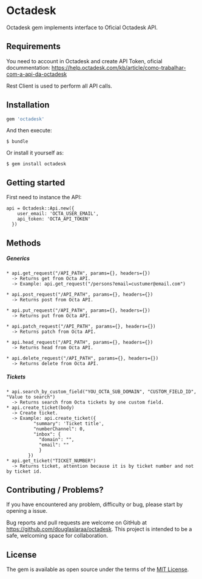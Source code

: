 # Octadesk

Octadesk gem implements interface to Oficial Octadesk API.

## Requirements

You need to account in Octadesk and create API Token, oficial docummentation:
https://help.octadesk.com/kb/article/como-trabalhar-com-a-api-da-octadesk

Rest Client is used to perform all API calls.

## Installation

```ruby
gem 'octadesk'
```

And then execute:

    $ bundle

Or install it yourself as:

    $ gem install octadesk

## Getting started

First need to instance the API:

    api = Octadesk::Api.new({
        user_email: 'OCTA_USER_EMAIL',
        api_token: 'OCTA_API_TOKEN'
      })

## Methods

##### Generics


    * api.get_request("/API_PATH", params={}, headers={})
      -> Returns get from Octa API.
      -> Example: api.get_request("/persons?email=custumer@email.com")

    * api.post_request("/API_PATH", params={}, headers={})
      -> Returns post from Octa API.

    * api.put_request("/API_PATH", params={}, headers={})
      -> Returns put from Octa API.

    * api.patch_request("/API_PATH", params={}, headers={})
      -> Returns patch from Octa API.

    * api.head_request("/API_PATH", params={}, headers={})
      -> Returns head from Octa API.

    * api.delete_request("/API_PATH", params={}, headers={})
      -> Returns delete from Octa API.


##### Tickets

    * api.search_by_custom_field("YOU_OCTA_SUB_DOMAIN", "CUSTOM_FIELD_ID", "Value to search")
      -> Returns search from Octa tickets by one custom field.
    * api.create_ticket(body)
      -> Create ticket.
      -> Example: api.create_ticket({
              "summary": 'Ticket title',
              "numberChannel": 0,
              "inbox": {
                "domain": "",
                "email": ""
                }
            })
    * api.get_ticket("TICKET_NUMBER")
      -> Returns ticket, attention because it is by ticket number and not by ticket id.

## Contributing / Problems?

If you have encountered any problem, difficulty or bug, please start by opening a issue.

Bug reports and pull requests are welcome on GitHub at https://github.com/douglaslaraa/octadesk. This project is intended to be a safe, welcoming space for collaboration.

## License

The gem is available as open source under the terms of the [MIT License](https://opensource.org/licenses/MIT).
